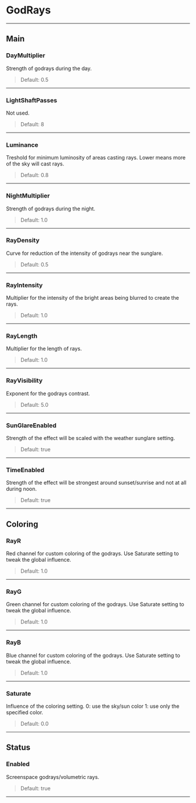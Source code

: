 # GodRays

---

## Main

### DayMultiplier

Strength of godrays during the day.

>Default: 0.5

---

### LightShaftPasses

Not used.

>Default: 8

---

### Luminance

Treshold for minimum luminosity of areas casting rays. Lower means more of the sky will cast rays.

>Default: 0.8

---

### NightMultiplier

Strength of godrays during the night.

>Default: 1.0

---

### RayDensity

Curve for reduction of the intensity of godrays near the sunglare.

>Default: 0.5

---

### RayIntensity

Multiplier for the intensity of the bright areas being blurred to create the rays.

>Default: 1.0

---

### RayLength

Multiplier for the length of rays.

>Default: 1.0

---

### RayVisibility

Exponent for the godrays contrast.

>Default: 5.0

---

### SunGlareEnabled

Strength of the effect will be scaled with the weather sunglare setting.

>Default: true

---

### TimeEnabled

Strength of the effect will be strongest around sunset/sunrise and not at all during noon.

>Default: true

---

## Coloring

### RayR

Red channel for custom coloring of the godrays. Use Saturate setting to tweak the global influence.

>Default: 1.0

---

### RayG

Green channel for custom coloring of the godrays. Use Saturate setting to tweak the global influence.

>Default: 1.0

---

### RayB

Blue channel for custom coloring of the godrays. Use Saturate setting to tweak the global influence.

>Default: 1.0

---

### Saturate

Influence of the coloring setting. 0: use the sky/sun color 1: use only the specified color.

>Default: 0.0

---

## Status

### Enabled

Screenspace godrays/volumetric rays.

>Default: true

---
